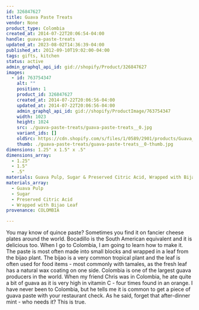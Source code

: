```yaml
---
id: 326847627
title: Guava Paste Treats
vendor: None
product_type: Colombia
created_at: 2014-07-22T20:06:54-04:00
handle: guava-paste-treats
updated_at: 2023-08-02T14:36:39-04:00
published_at: 2012-09-10T19:02:00-04:00
tags: gifts, kitchen
status: active
admin_graphql_api_id: gid://shopify/Product/326847627
images:
  - id: 763754347
    alt: ""
    position: 1
    product_id: 326847627
    created_at: 2014-07-22T20:06:56-04:00
    updated_at: 2014-07-22T20:06:56-04:00
    admin_graphql_api_id: gid://shopify/ProductImage/763754347
    width: 1023
    height: 1024
    src: ./guava-paste-treats/guava-paste-treats__0.jpg
    variant_ids: []
    oldSrc: https://cdn.shopify.com/s/files/1/0589/2901/products/Guava_Treats-1887904874-O.jpeg?v=1406074016
    thumb: ./guava-paste-treats/guava-paste-treats__0-thumb.jpg
dimensions: 1.25" x 1.5" x .5"
dimensions_array:
  - 1.25"
  - 1.5"
  - .5"
materials: Guava Pulp, Sugar & Preserved Citric Acid, Wrapped with Bijao Leaf
materials_array:
  - Guava Pulp
  - Sugar
  - Preserved Citric Acid
  - Wrapped with Bijao Leaf
provenance: COLOMBIA

---
```


You may know of quince paste? Sometimes you find it on fancier cheese plates around the world. Bocadillo is the South American equivalent and it is delicious too. When I go to Colombia, I am going to learn how to make it. The paste is most often made into small blocks and wrapped in a leaf from the bijao plant. The bijao is a very common tropical plant and the leaf is often used for food items - most commonly with tamales, as the fresh leaf has a natural wax coating on one side. Colombia is one of the largest guava producers in the world. When my friend Chris was in Colombia, he ate quite a bit of guava as it is very high in vitamin C - four times found in an orange. I have never been to Colombia, but he tells me it is common to get a piece of guava paste with your restaurant check. As he said, forget that after-dinner mint - who needs it? This is true.